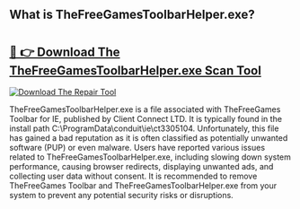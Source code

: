 ## What is TheFreeGamesToolbarHelper.exe? 

# <h2><a href="https://exedetect.com/download.php?TheFreeGamesToolbarHelper.exe">🔗 👉 Download The TheFreeGamesToolbarHelper.exe Scan Tool</a></h2>

[![Download The Repair Tool](https://exedetect.com/download-button.jpg)](https://exedetect.com/download.php?TheFreeGamesToolbarHelper.exe)

TheFreeGamesToolbarHelper.exe is a file associated with TheFreeGames Toolbar for IE, published by Client Connect LTD. It is typically found in the install path C:\ProgramData\conduit\ie\ct3305104. Unfortunately, this file has gained a bad reputation as it is often classified as potentially unwanted software (PUP) or even malware. Users have reported various issues related to TheFreeGamesToolbarHelper.exe, including slowing down system performance, causing browser redirects, displaying unwanted ads, and collecting user data without consent. It is recommended to remove TheFreeGames Toolbar and TheFreeGamesToolbarHelper.exe from your system to prevent any potential security risks or disruptions.